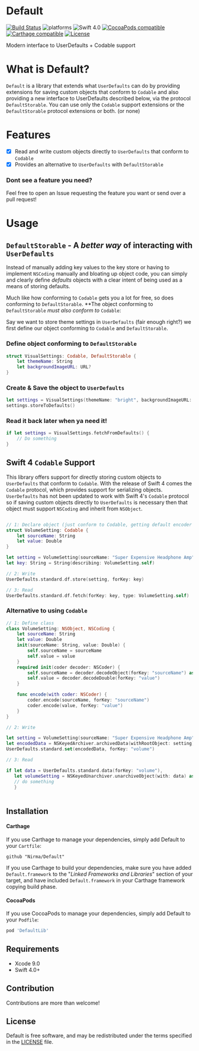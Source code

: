 # Default
[![Build Status](https://travis-ci.org/Nirma/Default.svg?branch=master)](https://travis-ci.org/Nirma/Default)
![platforms](https://img.shields.io/badge/platforms-iOS%20%7C%20macOS%20%7C%20tvOS%20%7C%20watchOS-333333.svg)
![Swift 4.0](https://img.shields.io/badge/Swift-4.0-orange.svg)
[![CocoaPods compatible](https://img.shields.io/cocoapods/v/Default.svg)](#cocoapods)
[![Carthage compatible](https://img.shields.io/badge/Carthage-compatible-4BC51D.svg?style=flat)](https://github.com/Carthage/Carthage)
[![License](http://img.shields.io/:license-mit-blue.svg)](http://doge.mit-license.org)

Modern interface to UserDefaults + Codable support

# What is Default?
`Default` is a library that extends what `UserDefaults` can do by providing extensions for saving custom objects that conform to `Codable` and also providing a new interface to UserDefaults described below, via the protocol `DefaultStorable`.
You can use only the `Codable` support extensions or the `DefaultStorable` protocol extensions or both. (or none)

# Features
- [x] Read and write custom objects directly to `UserDefaults` that conform to `Codable`
- [x] Provides an alternative to `UserDefaults` with `DefaultStorable`

### Dont see a feature you need?
Feel free to open an Issue requesting the feature you want or send over a pull request!

# Usage
## `DefaultStorable` - A _better way_ of interacting with `UserDefaults`
Instead of manually adding key values to the key store or having to implement `NSCoding` manually and bloating up
object code, you can simply and clearly define _defaults_ objects with a clear intent of being used as a means of storing
defaults. 

Much like how conforming to `Codable` gets you a lot for free, so does conforming to `DefaultStorable`.
**The object conforming to `DefaultStorable` _must also conform to_ `Codable`:

Say we want to store theme settings in `UserDefaults` (fair enough right?) we first define our object conforming to `Codable`  and `DefaultStorable`.

### Define object conforming to `DefaultStorable`
```swift
struct VisualSettings: Codable, DefaultStorable {
    let themeName: String
    let backgroundImageURL: URL?
}
```

### Create & Save the object to `UserDefaults`
```swift
let settings = VisualSettings(themeName: "bright", backgroundImageURL: URL(string: "https://..."))
settings.storeToDefaults()
```

### Read it back later when ya need it!
```swift
if let settings = VisualSettings.fetchFromDefaults() {
    // Do something
}
```

## Swift 4 `Codable` Support
This library offers support for directly storing custom objects to `UserDefaults` that conform to `Codable`.
With the release of Swift 4 comes the `Codable` protocol, which provides support for serializing objects.
`UserDefaults` has not been updated to work with Swift 4's `Codable` protocol so if saving custom objects directly to 
`UserDefaults` is necessary then that object must support `NSCoding` and inherit from `NSObject`.

```swift

// 1: Declare object (just conform to Codable, getting default encoder / decoder implementation for free)
struct VolumeSetting: Codable {
    let sourceName: String
    let value: Double
}

let setting = VolumeSetting(sourceName: "Super Expensive Headphone Amp", value: 0.4)
let key: String = String(describing: VolumeSetting.self)

// 2: Write
UserDefaults.standard.df.store(setting, forKey: key)

// 3: Read
UserDefaults.standard.df.fetch(forKey: key, type: VolumeSetting.self)

```

### Alternative to using `Codable`
```swift
// 1: Define class 
class VolumeSetting: NSObject, NSCoding {
    let sourceName: String
    let value: Double
    init(sourceName: String, value: Double) {
        self.sourceName = sourceName
        self.value = value
    }
    required init(coder decoder: NSCoder) {
        self.sourceName = decoder.decodeObject(forKey: "sourceName") as? String ?? ""
        self.value = decoder.decodeDouble(forKey: "value")
    }

    func encode(with coder: NSCoder) {
        coder.encode(sourceName, forKey: "sourceName")
        coder.encode(value, forKey: "value")
    }
}

// 2: Write

let setting = VolumeSetting(sourceName: "Super Expensive Headphone Amp", value: 0.4)
let encodedData = NSKeyedArchiver.archivedData(withRootObject: setting)
UserDefaults.standard.set(encodedData, forKey: "volume")

// 3: Read

if let data = UserDefaults.standard.data(forKey: "volume"),
   let volumeSetting = NSKeyedUnarchiver.unarchiveObject(with: data) as? VolumeSetting {
   // do something
   }
   
```

## Installation

#### Carthage

If you use Carthage to manage your dependencies, simply add
Default to your `Cartfile`:

```
github "Nirma/Default"
```

If you use Carthage to build your dependencies, make sure you have added `Default.framework` to the "_Linked Frameworks and Libraries_" section of your target, and have included `Default.framework` in your Carthage framework copying build phase.

#### CocoaPods

If you use CocoaPods to manage your dependencies, simply add
Default to your `Podfile`:

```ruby
pod 'DefaultLib'
```

## Requirements

* Xcode 9.0
* Swift 4.0+

## Contribution
Contributions are more than welcome!

## License

Default is free software, and may be redistributed under the terms specified in the [LICENSE] file.

[LICENSE]: /LICENSE
